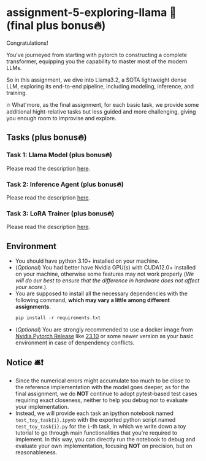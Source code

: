 # assignment-5-exploring-llama 🦙 (final plus bonus🔥)
Congratulations! 

You've journeyed from starting with pytorch to constructing a complete transformer, equipping you the capability to master most of the modern LLMs. 

So in this assignment, we dive into Llama3.2, a SOTA lightweight dense LLM, exploring its end-to-end pipeline, including modeling, inference, and training.

🔥 What'more, as the final assignment, for each basic task, we provide some additional hight-relative tasks but less guided and more challenging, giving you enough room to improvise and explore.


## Tasks (plus bonus🔥)

### Task 1: Llama Model (plus bonus🔥)

Please read the description [here](./tasks/task1.md).

### Task 2: Inference Agent (plus bonus🔥)

Please read the description [here](./tasks/task2.md).

### Task 3: LoRA Trainer (plus bonus🔥)

Please read the description [here](./tasks/task3.md).


## Environment

* You should have python 3.10+ installed on your machine.
* (*Optional*) You had better have Nvidia GPU(s) with CUDA12.0+ installed on your machine, otherwise some features may not work properly (*We will do our best to ensure that the difference in hardware does not affect your score.*).
* You are supposed to install all the necessary dependencies with the following command, **which may vary a little among different assignments**.
    ```python
    pip install -r requirements.txt
    ```
* (*Optional*) You are strongly recommended to use a docker image from [Nvidia Pytorch Release](https://docs.nvidia.com/deeplearning/frameworks/pytorch-release-notes/index.html) like [23.10](https://docs.nvidia.com/deeplearning/frameworks/pytorch-release-notes/rel-23-10.html#rel-23-10) or some newer version as your basic environment in case of denpendency conflicts.


## Notice 🛎️❗

* Since the numerical errors might accumulate too much to be close to the reference implementation with the model goes deeper, as for the final assignment, we do **NOT** continue to adopt pytest-based test cases requiring exact closeness, neither to help you debug nor to evaluate your implementation.
* Instead, we will provide each task an ipython notebook named `test_toy_task{i}.ipynb` with the exported python script named `test_toy_task{i}.py` for the `i`-th task, in which we write down a toy tutorial to go through main functionalities that you're required to implement. In this way, you can directly run the notebook to debug and evaluate your own implementation, focusing **NOT** on precision, but on reasonableness.